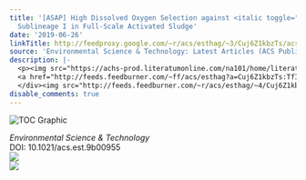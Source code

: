 ```yaml
---
title: '[ASAP] High Dissolved Oxygen Selection against <italic toggle="yes">Nitrospira</italic>
  Sublineage I in Full-Scale Activated Sludge'
date: '2019-06-26'
linkTitle: http://feedproxy.google.com/~r/acs/esthag/~3/Cuj6Z1kbzTs/acs.est.9b00955
source: 'Environmental Science & Technology: Latest Articles (ACS Publications)'
description: |-
  <p><img src="https://achs-prod.literatumonline.com/na101/home/literatum/publisher/achs/journals/content/esthag/0/esthag.ahead-of-print/acs.est.9b00955/20190626/images/medium/es-2019-00955n_0006.gif" alt="TOC Graphic"/></p><div><cite>Environmental Science & Technology</cite></div><div>DOI: 10.1021/acs.est.9b00955</div><div class="feedflare">
  <a href="http://feeds.feedburner.com/~ff/acs/esthag?a=Cuj6Z1kbzTs:TfIgjoXNQ1M:yIl2AUoC8zA"><img src="http://feeds.feedburner.com/~ff/acs/esthag?d=yIl2AUoC8zA" border="0"></img></a>
  </div><img src="http://feeds.feedburner.com/~r/acs/esthag/~4/Cuj6Z1kbzTs" ...
disable_comments: true
---
```

<p><img src="https://achs-prod.literatumonline.com/na101/home/literatum/publisher/achs/journals/content/esthag/0/esthag.ahead-of-print/acs.est.9b00955/20190626/images/medium/es-2019-00955n_0006.gif" alt="TOC Graphic"/></p><div><cite>Environmental Science & Technology</cite></div><div>DOI: 10.1021/acs.est.9b00955</div><div class="feedflare">
<a href="http://feeds.feedburner.com/~ff/acs/esthag?a=Cuj6Z1kbzTs:TfIgjoXNQ1M:yIl2AUoC8zA"><img src="http://feeds.feedburner.com/~ff/acs/esthag?d=yIl2AUoC8zA" border="0"></img></a>
</div><img src="http://feeds.feedburner.com/~r/acs/esthag/~4/Cuj6Z1kbzTs" ...